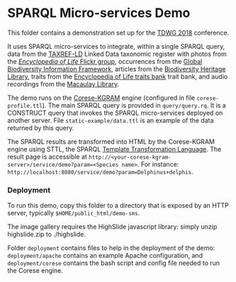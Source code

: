 # SPARQL Micro-services Demo

This folder contains a demonstration set up for the [TDWG 2018](http://spnhc-tdwg2018.nz/?utm_source=TDWG+Announcements&utm_campaign=904cb6fb04-EMAIL_CAMPAIGN_2018_03_01&utm_medium=email&utm_term=0_b8159bd5d8-904cb6fb04-514691113) conference.

It uses SPARQL micro-services to integrate, within a single SPARQL query, data from the [TAXREF-LD](https://hal.archives-ouvertes.fr/hal-01617708) Linked Data taxonomic register with photos from the [*Encyclopedia of Life* Flickr group](https://www.flickr.com/groups/806927@N20), occurrences from the [Global Biodiversity Information Framework](https://www.gbif.org/), articles from the [Biodiversity Heritage Library](https://www.biodiversitylibrary.org/), traits from the [Encyclopedia of Life traits bank](http://eol.org/traitbank) trait bank, and audio recordings from the [Macaulay Library](https://www.macaulaylibrary.org/).

The demo runs on the [Corese-KGRAM](http://wimmics.inria.fr/corese) engine (configured in file ```corese-profile.ttl```).
The main SPARQL query is provided in ```query/query.rq```. It is a CONSTRUCT query that invokes the SPARQL micro-services deployed on another server.
File ```static-example/data.ttl``` is an example of the data returned by this query.

The SPARQL results are transformed into HTML by the Corese-KGRAM engine using STTL, the SPARQL [Template Transformation Language](https://hal.inria.fr/hal-01150623/). The result page is accessible at ```http://<your-corese-kgram-server>/service/demo?param=<Species name>```.
For instance: ```http://localhost:8080/service/demo?param=Delphinus+delphis```.

### Deployment

To run this demo, copy this folder to a directory that is exposed by an HTTP server, typically `$HOME/public_html/demo-sms`.

The image gallery requires the HighSlide javascript library: simply unzip highslide.zip to ./highslide.

Folder `deployment` contains files to help in the deployment of the demo: `deployment/apache` contains an example Apache configuration, and `deployment/corese` contains the bash script and config file needed to run the Corese engine.
